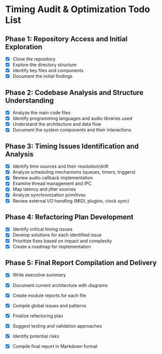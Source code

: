 # Timing Audit & Optimization Todo List

## Phase 1: Repository Access and Initial Exploration
- [x] Clone the repository
- [x] Explore the directory structure
- [x] Identify key files and components
- [x] Document the initial findings

## Phase 2: Codebase Analysis and Structure Understanding
- [x] Analyze the main code files
- [x] Identify programming languages and audio libraries used
- [x] Understand the architecture and data flow
- [x] Document the system components and their interactions

## Phase 3: Timing Issues Identification and Analysis
- [x] Identify time sources and their resolution/drift
- [x] Analyze scheduling mechanisms (queues, timers, triggers)
- [x] Review audio callback implementation
- [x] Examine thread management and IPC
- [x] Map latency and jitter sources
- [x] Analyze synchronization primitives
- [x] Review external I/O handling (MIDI, plugins, clock sync)

## Phase 4: Refactoring Plan Development
- [x] Identify critical timing issues
- [x] Develop solutions for each identified issue
- [x] Prioritize fixes based on impact and complexity
- [x] Create a roadmap for implementation

## Phase 5: Final Report Compilation and Delivery
- [x] Write executive summary
- [x] Document current architecture with diagrams
- [x] Create module reports for each file
- [x] Compile global issues and patterns
- [x] Finalize refactoring plan
- [x] Suggest testing and validation approaches
- [x] Identify potential risks
- [x] Compile final report in Markdown format


